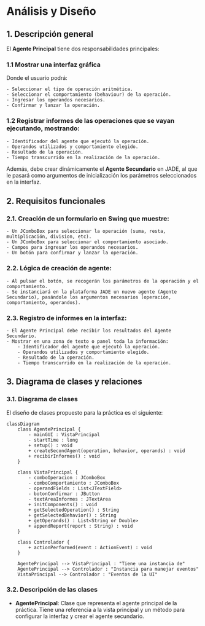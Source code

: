 # **Análisis y Diseño**

## **1. Descripción general**
El **Agente Principal** tiene dos responsabilidades principales:

### **1.1 Mostrar una interfaz gráfica**
Donde el usuario podrá:
    
    - Seleccionar el tipo de operación aritmética.
    - Seleccionar el comportamiento (behaviour) de la operación.
    - Ingresar los operandos necesarios.
    - Confirmar y lanzar la operación.

### **1.2 Registrar informes** de las operaciones que se vayan ejecutando, mostrando:
        
    - Identificador del agente que ejecutó la operación.
    - Operandos utilizados y comportamiento elegido.
    - Resultado de la operación.
    - Tiempo transcurrido en la realización de la operación.

Además, debe crear dinámicamente el **Agente Secundario** en JADE, al que le pasará como argumentos de inicialización los parámetros seleccionados en la interfaz.

## **2. Requisitos funcionales**
### **2.1. Creación de un formulario en Swing que muestre:**
        
    - Un JComboBox para seleccionar la operación (suma, resta, multiplicación, division, etc).
    - Un JComboBox para seleccionar el comportamiento asociado.
    - Campos para ingresar los operandos necesarios.
    - Un botón para confirmar y lanzar la operación.
### **2.2. Lógica de creación de agente:**

    - Al pulsar el botón, se recogerán los parámetros de la operación y el comportamiento.
    - Se instanciará en la plataforma JADE un nuevo agente (Agente Secundario), pasándole los argumentos necesarios (operación, comportamiento, operandos).
### **2.3. Registro de informes en la interfaz:**

    - El Agente Principal debe recibir los resultados del Agente Secundario.
    - Mostrar en una zona de texto o panel toda la información:
        - Identificador del agente que ejecutó la operación.
        - Operandos utilizados y comportamiento elegido.
        - Resultado de la operación.
        - Tiempo transcurrido en la realización de la operación.
## **3. Diagrama de clases y relaciones**

### **3.1. Diagrama de clases**
El diseño de clases propuesto para la práctica es el siguiente:


````</code>
classDiagram
    class AgentePrincipal {
        - mainGUI : VistaPrincipal
        - startTime : long
        + setup() : void
        + createSecondAgent(operation, behavior, operands) : void
        + recibirInformes() : void
    }

    class VistaPrincipal {
        - comboOperacion : JComboBox
        - comboComportamiento : JComboBox
        - operandFields : List<JTextField>
        - botonConfirmar : JButton
        - textAreaInformes : JTextArea
        + initComponents() : void
        + getSelectedOperation() : String
        + getSelectedBehavior() : String
        + getOperands() : List<String or Double>
        + appendReport(report : String) : void
    }

    class Controlador {
        + actionPerformed(event : ActionEvent) : void
    }

    AgentePrincipal --> VistaPrincipal : "Tiene una instancia de"
    AgentePrincipal --> Controlador : "Instancia para manejar eventos"
    VistaPrincipal --> Controlador : "Eventos de la UI"
````

### **3.2. Descripción de las clases**

- **AgentePrincipal**: Clase que representa el agente principal de la práctica. Tiene una referencia a la vista principal y un método para configurar la interfaz y crear el agente secundario.




